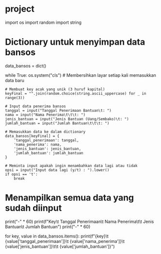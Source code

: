 # project 
import os
import random
import string

# Dictionary untuk menyimpan data bansos
data_bansos = dict()

while True:
    os.system("cls")  # Membersihkan layar setiap kali memasukkan data baru

    # Membuat key acak yang unik (3 huruf kapital)
    keyFinal = "".join(random.choice(string.ascii_uppercase) for _ in range(3))
    
    # Input data penerima bansos
    tanggal = input("Tanggal Penerimaan Bantuan\t: ")
    nama = input("Nama Penerima\t\t\t: ")
    jenis_bantuan = input("Jenis Bantuan (Uang/Sembako)\t: ")
    jumlah_bantuan = input("Jumlah Bantuan\t\t\t: ")

    # Memasukkan data ke dalam dictionary
    data_bansos[keyFinal] = {
        'tanggal_penerimaan': tanggal,
        'nama_penerima': nama,
        'jenis_bantuan': jenis_bantuan,
        'jumlah_bantuan': jumlah_bantuan
    }

    # Meminta input apakah ingin menambahkan data lagi atau tidak
    opsi = input("Input data lagi (y/t) : ").lower()
    if opsi == 't':
        break

# Menampilkan semua data yang sudah diinput
print("-" * 60)
print(f"Key\t Tanggal Penerimaan\t Nama Penerima\t\t Jenis Bantuan\t Jumlah Bantuan")
print("-" * 60)

for key, value in data_bansos.items():
    print(f"{key}\t {value['tanggal_penerimaan']}\t {value['nama_penerima']}\t {value['jenis_bantuan']}\t\t {value['jumlah_bantuan']}")
